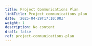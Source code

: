 ```yaml
---
title: Project Communications Plan
linkTitle: Project communications plan
date: '2025-04-29T17:10:00Z'
weight: 1
description: No content
draft: false
ref: project-communications-plan
---
```


